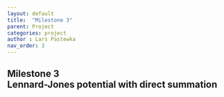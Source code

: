 ```yaml
---
layout: default
title:  "Milestone 3"
parent: Project
categories: project
author : Lars Pastewka
nav_order: 3
---
```


## Milestone 3 <br/> Lennard-Jones potential with direct summation



